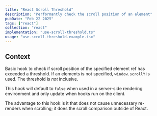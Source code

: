 ```yaml
---
title: "React Scroll Threshold"
description: "Performantly check the scroll position of an element"
pubDate: "Feb 22 2025"
tags: ["react"]
collection: "react"
implementation: "use-scroll-threshold.ts"
usage: "use-scroll-threshold.example.tsx"
---
```


## Context

Basic hook to check if scroll position of the specified element ref has exceeded a threshold. If an elements is not specified, `window.scrollY` is used. The threshold is _not_ inclusive.

This hook will default to `false` when used in a server-side rendering environment and only update when hooks run on the client.

The advantage to this hook is it that does not cause unnecessary re-renders when scrolling; it does the scroll comparison outside of React.
